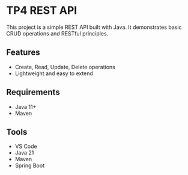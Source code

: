 # TP4 REST API

This project is a simple REST API built with Java. It demonstrates basic CRUD operations and RESTful principles.

## Features
- Create, Read, Update, Delete operations
- Lightweight and easy to extend

## Requirements
- Java 11+
- Maven

## Tools
- VS Code
- Java 21
- Maven
- Spring Boot
